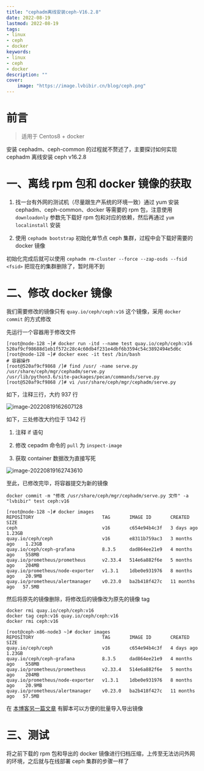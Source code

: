 ```yaml
---
title: "cephadm离线安装ceph-V16.2.8" 
date: 2022-08-19
lastmod: 2022-08-19
tags: 
- linux
- ceph
- docker
keywords:
- linux
- ceph
- docker
description: "" 
cover:
    image: "https://image.lvbibir.cn/blog/ceph.png" 
---
```


# 前言

> 适用于 Centos8 + docker 

安装 cephadm、ceph-common 的过程就不赘述了，主要探讨如何实现 cephadm 离线安装 ceph v16.2.8

# 一、离线 rpm 包和 docker 镜像的获取

1. 找一台有外网的测试机（尽量跟生产系统的环境一致）通过 yum 安装 cephadm、ceph-common、docker 等需要的 rpm 包，注意使用  `downloadonly` 参数先下载好 rpm 包和对应的依赖，然后再通过 `yum localinstall`  安装

2. 使用 `cephadm bootstrap` 初始化单节点 ceph 集群，过程中会下载好需要的 docker 镜像

初始化完成后就可以使用 `cephadm rm-cluster --force --zap-osds --fsid <fsid>` 把现在的集群删除了，暂时用不到

# 二、修改 docker 镜像

我们需要修改的镜像只有 `quay.io/ceph/ceph:v16` 这个镜像，采用 `docker commit` 的方式修改

先运行一个容器用于修改文件

```
[root@node-128 ~]# docker run -itd --name test quay.io/ceph/ceph:v16
520af9cf98688d1eb1f572c28c4c60db4f231e4dbf6b3594c54c3892494e5d6c
[root@node-128 ~]# docker exec -it test /bin/bash
# 容器操作
[root@520af9cf9868 /]# find /usr/ -name serve.py
/usr/share/ceph/mgr/cephadm/serve.py
/usr/lib/python3.6/site-packages/pecan/commands/serve.py
[root@520af9cf9868 /]# vi /usr/share/ceph/mgr/cephadm/serve.py
```

如下，注释三行，大约 937 行

![image-20220819162607128](https://image.lvbibir.cn/blog/image-20220819162607128.png)

如下，三处修改大约位于 1342 行

1. 注释 if 语句

2. 修改 cepadm 命令的 `pull` 为 `inspect-image`

3. 获取 container 数据改为直接写死

![image-20220819162743610](https://image.lvbibir.cn/blog/image-20220819162743610.png)

至此，已修改完毕，将容器提交为新的镜像

```
docker commit -m "修改 /usr/share/ceph/mgr/cephadm/serve.py 文件" -a "lvbibir" test ceph:v16

[root@node-128 ~]# docker images
REPOSITORY                         TAG       IMAGE ID       CREATED         SIZE
ceph                               v16       c654e94b4c3f   3 days ago      1.23GB
quay.io/ceph/ceph                  v16       e8311b759ac3   3 months ago    1.23GB
quay.io/ceph/ceph-grafana          8.3.5     dad864ee21e9   4 months ago    558MB
quay.io/prometheus/prometheus      v2.33.4   514e6a882f6e   5 months ago    204MB
quay.io/prometheus/node-exporter   v1.3.1    1dbe0e931976   8 months ago    20.9MB
quay.io/prometheus/alertmanager    v0.23.0   ba2b418f427c   11 months ago   57.5MB
```

然后将原先的镜像删除，将修改后的镜像改为原先的镜像 tag

```
docker rmi quay.io/ceph/ceph:v16
docker tag ceph:v16 quay.io/ceph/ceph:v16
docker rmi ceph:v16

[root@ceph-x86-node3 ~]# docker images
REPOSITORY                         TAG       IMAGE ID       CREATED         SIZE
quay.io/ceph/ceph                  v16       c654e94b4c3f   4 days ago      1.23GB
quay.io/ceph/ceph-grafana          8.3.5     dad864ee21e9   4 months ago    558MB
quay.io/prometheus/prometheus      v2.33.4   514e6a882f6e   5 months ago    204MB
quay.io/prometheus/node-exporter   v1.3.1    1dbe0e931976   8 months ago    20.9MB
quay.io/prometheus/alertmanager    v0.23.0   ba2b418f427c   11 months ago   57.5MB
```

在 [本博客另一篇文章](https://www.lvbibir.cn/posts/tech/docker-import-export-image/) 有脚本可以方便的批量导入导出镜像

# 三、测试

将之前下载的 rpm 包和导出的 docker 镜像进行归档压缩，上传至无法访问外网的环境，之后就与在线部署 ceph 集群的步骤一样了











